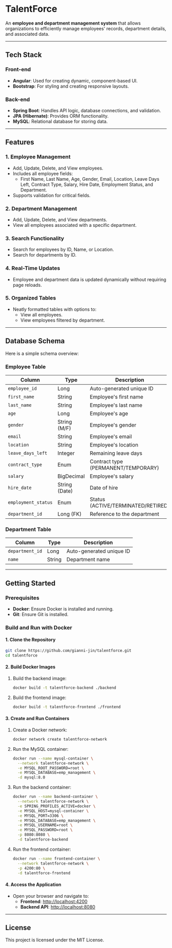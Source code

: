 # TalentForce

An **employee and department management system** that allows organizations to efficiently manage employees' records, department details, and associated data.

---

## Tech Stack

### Front-end

- **Angular**: Used for creating dynamic, component-based UI.
- **Bootstrap**: For styling and creating responsive layouts.

### Back-end

- **Spring Boot**: Handles API logic, database connections, and validation.
- **JPA (Hibernate)**: Provides ORM functionality.
- **MySQL**: Relational database for storing data.

---

## Features

### 1. **Employee Management**

- Add, Update, Delete, and View employees.
- Includes all employee fields:
  - First Name, Last Name, Age, Gender, Email, Location, Leave Days Left, Contract Type, Salary, Hire Date, Employment Status, and Department.
- Supports validation for critical fields.

### 2. **Department Management**

- Add, Update, Delete, and View departments.
- View all employees associated with a specific department.

### 3. **Search Functionality**

- Search for employees by ID, Name, or Location.
- Search for departments by ID.

### 4. **Real-Time Updates**

- Employee and department data is updated dynamically without requiring page reloads.

### 5. **Organized Tables**

- Neatly formatted tables with options to:
  - View all employees.
  - View employees filtered by department.

---

## Database Schema

Here is a simple schema overview:

### **Employee Table**

| Column              | Type          | Description                         |
| ------------------- | ------------- | ----------------------------------- |
| `employee_id`       | Long          | Auto-generated unique ID            |
| `first_name`        | String        | Employee's first name               |
| `last_name`         | String        | Employee's last name                |
| `age`               | Long          | Employee's age                      |
| `gender`            | String (M/F)  | Employee's gender                   |
| `email`             | String        | Employee's email                    |
| `location`          | String        | Employee's location                 |
| `leave_days_left`   | Integer       | Remaining leave days                |
| `contract_type`     | Enum          | Contract type (PERMANENT/TEMPORARY) |
| `salary`            | BigDecimal    | Employee's salary                   |
| `hire_date`         | String (Date) | Date of hire                        |
| `employment_status` | Enum          | Status (ACTIVE/TERMINATED/RETIRED)  |
| `department_id`     | Long (FK)     | Reference to the department         |

### **Department Table**

| Column          | Type   | Description              |
| --------------- | ------ | ------------------------ |
| `department_id` | Long   | Auto-generated unique ID |
| `name`          | String | Department name          |

---

## Getting Started

### Prerequisites

- **Docker**: Ensure Docker is installed and running.
- **Git**: Ensure Git is installed.

### Build and Run with Docker

#### 1. **Clone the Repository**

```bash
git clone https://github.com/gianni-jin/talentforce.git
cd talentforce
```

#### 2. **Build Docker Images**

1. Build the backend image:
   ```bash
   docker build -t talentforce-backend ./backend
   ```
2. Build the frontend image:
   ```bash
   docker build -t talentforce-frontend ./frontend
   ```

#### 3. **Create and Run Containers**

1. Create a Docker network:
   ```bash
   docker network create talentforce-network
   ```
2. Run the MySQL container:
   ```bash
   docker run --name mysql-container \
     --network talentforce-network \
     -e MYSQL_ROOT_PASSWORD=root \
     -e MYSQL_DATABASE=emp_management \
     -d mysql:8.0
   ```
3. Run the backend container:
   ```bash
   docker run --name backend-container \
     --network talentforce-network \
     -e SPRING_PROFILES_ACTIVE=docker \
     -e MYSQL_HOST=mysql-container \
     -e MYSQL_PORT=3306 \
     -e MYSQL_DATABASE=emp_management \
     -e MYSQL_USERNAME=root \
     -e MYSQL_PASSWORD=root \
     -p 8080:8080 \
     -d talentforce-backend
   ```
4. Run the frontend container:
   ```bash
   docker run --name frontend-container \
     --network talentforce-network \
     -p 4200:80 \
     -d talentforce-frontend
   ```

#### 4. **Access the Application**

- Open your browser and navigate to:
  - **Frontend**: [http://localhost:4200](http://localhost:4200)
  - **Backend API**: [http://localhost:8080](http://localhost:8080)


---

## License

This project is licensed under the MIT License.

